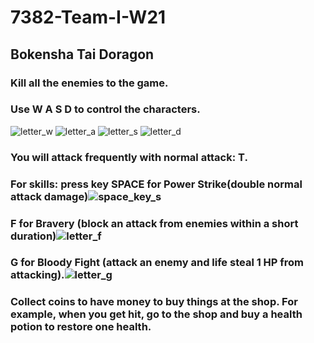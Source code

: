 # 7382-Team-I-W21
## Bokensha Tai Doragon
### Kill all the enemies to the game.
### Use W A S D to control the characters.
![letter_w](https://user-images.githubusercontent.com/46761662/114970111-c763b880-9e47-11eb-8cd1-3208d7fd335d.png)
![letter_a](https://user-images.githubusercontent.com/46761662/114970114-c92d7c00-9e47-11eb-8eb6-d7e5e42257cf.png) ![letter_s](https://user-images.githubusercontent.com/46761662/114970116-cc286c80-9e47-11eb-9f1e-282ab0badc6f.png) ![letter_d](https://user-images.githubusercontent.com/46761662/114970120-cf235d00-9e47-11eb-87d1-1acd6b0c5d0f.png)
### You will attack frequently with normal attack: T.
### For skills: press key SPACE for Power Strike(double normal attack damage)![space_key_s](https://user-images.githubusercontent.com/46761662/114970228-0560dc80-9e48-11eb-8fa6-18e277e69528.png)
### F for Bravery (block an attack from enemies within a short duration)![letter_f](https://user-images.githubusercontent.com/46761662/114969105-b74ad980-9e45-11eb-9487-7b8d2f07e1db.png)
### G for Bloody Fight (attack an enemy and life steal 1 HP from attacking).![letter_g](https://user-images.githubusercontent.com/46761662/114970317-32ad8a80-9e48-11eb-8380-3b60c52281e9.png)

### Collect coins to have money to buy things at the shop. For example, when you get hit, go to the shop and buy a health potion to restore one health. 
